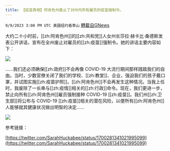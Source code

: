 ```yaml
---
title: 【疫苗真相】阿肯色州废止了对州内所有雇员的疫苗强制令。
---
```

`9/9/2023 3:00 PM UTC 美國纽约香草山` [轉載自GNews](https://gnews.org/articles/1667949)

大约二十小时前，[[zh:阿肯色州]]的[[zh:共和党]]人女州长莎拉·赫卡比·桑德斯发表公开讲话，宣布在全州废止对雇员的[[zh:疫苗]]强制令。她的讲话主要内容如下：


![](ipfs://QmXKsA36b4vwTKSXxtMHp5Q6SS6HUb8U7VRC86YMQ5uGnW?.png)

……我们还必须确保[[zh:政府]]不会再像 COVID-19 大流行期间那样践踏我们的自由。当时，少数官僚关闭了我们的学校、[[zh:教堂]]、企业，强迫我们的孩子戴口罩，并试图实施[[zh:疫苗护照]]。[[zh:阿肯色州]]不会再发生这种情况。当我上任时，我废除了一长串与[[zh:疫情]]相关的[[zh:行政]]命令。现在，我们更进一步，禁止向所有[[zh:阿肯色州]]雇员强制接种 COVID-19 [[zh:疫苗]]。我们州[[zh:卫生部]]将公布与 COVID-19 [[zh:疫苗]]相关的潜在风险，以便所有[[zh:阿肯色州]]人能够就其健康状况做出明智的决定……


![](ipfs://QmNi3JKumpd6Hx2MijN5cTQzjM2fZn5bKCyGyyP7wLk62C?.png)

参考链接：

[https://twitter.com/SarahHuckabee/status/1700281341021995099](https://twitter.com/SarahHuckabee/status/1700281341021995099)

